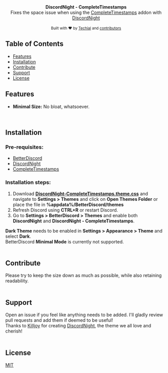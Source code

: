 <div align="center">
  <strong>DiscordNight - CompleteTimestamps</strong>
</div>
<div align="center">
  Fixes the space issue when using the <a href="https://betterdiscord.app/plugin/CompleteTimestamps">CompleteTimestamps</a> addon with <a href="https://betterdiscord.app/theme/DiscordNight">DiscordNight</a>
</div>

<br />

<div align="center">
  <sub>Built with ❤︎ by
  <a href="https://github.com/Techial">Techial</a> and
  <a href="https://github.com/Techial/DiscordNight-CompleteTimestamps/graphs/contributors">
    contributors
  </a>
</div>

<h2>Table of Contents</h2>
<div>
    <ul>
        <li>
            <a href="#features">Features</a>
        </li>
        <li>
            <a href="#installation">Installation</a>
        </li>
        <li>
            <a href="#contribute">Contribute</a>
        </li>
        <li>
            <a href="#support">Support</a>
        </li>
        <li>
            <a href="#license">License</a>
        </li>
    </ul>
</div>

<h2 id="features">Features</h2>
<div>
    <ul>
        <li>
            <strong>Minimal Size:</strong> No bloat, whatsoever.
        </li>
    </ul>
</div>

<br />

<h2 id="features">Installation</h2>
<div>
    <div>
        <h3>Pre-requisites:</h3>
        <ul>
            <li>
                <a href="https://betterdiscord.app/">BetterDiscord</a>
            </li>
            <li>
                <a href="https://betterdiscord.app/theme/DiscordNight">DiscordNight</a>
            </li>
            <li>
                <a href="https://betterdiscord.app/plugin/CompleteTimestamps">CompleteTimestamps</a>
            </li>
        </ul>
    </div>
    <div>
        <h3>Installation steps:</h3>
        <ol>
            <li>
            Download <a href="https://techial.github.io/DiscordNight-CompleteTimestamps/DiscordNight-CompleteTimestamps.theme.css"><strong>DiscordNight-CompleteTimestamps.theme.css</strong></a> and navigate to <strong>Settings > Themes</strong> and click on <strong>Open Themes Folder</strong> or place the file in <strong>%appdata%/BetterDiscord/themes</strong>
            </li>
            <li>
                Refresh Discord using <strong>CTRL+R</strong> or restart Discord.
            </li>
            <li>
                Go to <strong>Settings > BetterDiscord > Themes</strong> and enable both <strong>DiscordNight</strong> and <strong>DiscordNight - CompleteTimestamps</strong>.
            </li>
        </ol>
    </div>
    <strong>Dark Theme</strong> needs to be enabled in <strong>Settings > Appearance > Theme</strong> and select <strong>Dark</strong>.<br />
    BetterDiscord <strong>Minimal Mode</strong> is currently not supported.
</div>

<br />

<h2 id="contribute">Contribute</h2>
<div>
    Please try to keep the size down as much as possible, while also retaining readability.
</div>

<br />

<h2 id="support">Support</h2>
<div>
    Open an issue if you feel like anything needs to be added.
    I'll gladly review pull requests and add them if deemed to be useful!<br />
    Thanks to <a href="https://github.com/KillYoy">Killjoy</a> for creating <a href="https://betterdiscord.app/theme/DiscordNight">DiscordNight</a>, the theme we all love and cherish!
</div>

<br />

<h2 id="license">License</h2>
<div>
    <a href="https://tldrlegal.com/license/mit-license">MIT</a>
</div>